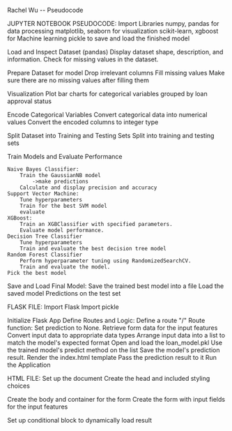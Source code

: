 Rachel Wu -- Pseudocode

JUPYTER NOTEBOOK PSEUDOCODE:
Import Libraries
    numpy, pandas for data processing
    matplotlib, seaborn for visualization
    scikit-learn, xgboost for Machine learning
    pickle to save and load the finished model

Load and Inspect Dataset (pandas)
    Display dataset shape, description, and information.
    Check for missing values in the dataset.

Prepare Dataset for model
    Drop irrelevant columns
    Fill missing values
    Make sure there are no missing values after filling them 

Visualization
    Plot bar charts for categorical variables grouped by loan approval status

Encode Categorical Variables
    Convert categorical data into numerical values
    Convert the encoded columns to integer type

Split Dataset into Training and Testing Sets
    Split into training and testing sets 
        
Train Models and Evaluate Performance

    Naive Bayes Classifier:
        Train the GaussianNB model 
            ->make predictions
        Calculate and display precision and accuracy
    Support Vector Machine:
        Tune hyperparameters
        Train for the best SVM model 
        evaluate
    XGBoost:
        Train an XGBClassifier with specified parameters.
        Evaluate model performance.
    Decision Tree Classifier
        Tune hyperparameters
        Train and evaluate the best decision tree model
    Random Forest Classifier
        Perform hyperparameter tuning using RandomizedSearchCV.
        Train and evaluate the model.
    Pick the best model

Save and Load Final Model:
    Save the trained best model into a file
    Load the saved model 
    Predictions on the test set


FLASK FILE:
Import Flask 
Import pickle

Initialize Flask App
Define Routes and Logic:
    Define a route "/" 
    Route function:
    Set prediction to None.
    Retrieve form data for the input features
    Convert input data to appropriate data types
    Arrange input data into a list to match the model's expected format
    Open and load the loan_model.pkl
    Use the trained model's predict method on the list
    Save the model's prediction result.
Render the index.html template
Pass the prediction result to it
Run the Application

HTML FILE: 
Set up the document
Create the head and included styling choices

Create the body and container for the form
Create the form with input fields for the input features

Set up conditional block to dynamically load result
